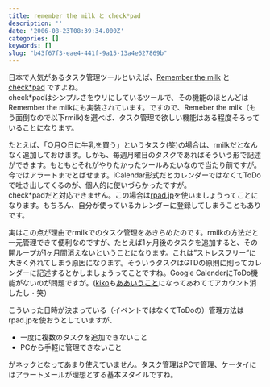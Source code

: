 ```yaml
---
title: remember the milk と check*pad
description: ''
date: '2006-08-23T08:39:34.000Z'
categories: []
keywords: []
slug: "b43f67f3-eae4-441f-9a15-13a4e627869b"
---
```

日本で人気があるタスク管理ツールといえば、[Remember the milk](http://www.rememberthemilk.com/) と [check\*pad](http://www.checkpad.jp/) ですよね。  
check\*padはシンプルさをウリにしているツールで、その機能のほとんどはRemember the milkにも実装されています。ですので、Remeber the milk（もう面倒なので以下rmilk)を選べば、タスク管理で欲しい機能はある程度そろっていることになります。

たとえば、「○月○日に牛乳を買う」というタスク(笑)の場合は、rmilkだとなんなく追加しておけます。しかも、毎週月曜日のタスクであればそういう形で記述ができます。もともとそれがやりたかったツールみたいなので当たり前ですが。今ではアラートまでとばせます。iCalendar形式だとカレンダーではなくてToDoで吐き出してくるのが、個人的に使いづらかったですが。  
check\*padだと対応できません。この場合は[rpad.jp](http://www.rpad.jp/)を使いましょうってことになります。もちろん、自分が使っているカレンダーに登録してしまうこともありです。

実はこの点が理由でrmilkでのタスク管理をあきらめたのです。rmilkの方法だと一元管理できて便利なのですが、たとえば1ヶ月後のタスクを追加すると、その開ループが1ヶ月間消えないということになります。これは”ストレスフリー”に大きく外れてしまう原因になります。そういうタスクはGTDの原則に則ってカレンダーに記述するとかしましょうってことですね。Google CalenderにToDo機能がないのが問題ですが。([kiko](http://kiko.com/)も[ああいうこと](http://kiko.infogami.com/blog/final)になってあわててアカウント消したし・笑）

こういった日時が決まっている（イベントではなくてToDoの）管理方法はrpad.jpを使おうとしていますが、

*   一度に複数のタスクを追加できないこと
*   PCから手軽に管理できないこと

がネックとなってあまり使えていません。タスク管理はPCで管理、ケータイにはアラートメールが理想とする基本スタイルですね。